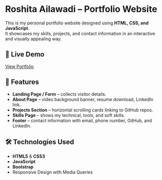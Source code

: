 # Roshita Ailawadi –  Portfolio Website  

This is my personal portfolio website designed  using **HTML, CSS, and JavaScript**.  
It showcases my skills, projects, and contact information in an interactive and visually appealing way.  

## 🚀 Live Demo  
[View Portfolio](https://roshita05.github.io/Roshita-Ailawadi--Portfolio/)  

## 📝 Features  
- **Landing Page / Form** – collects visitor details.  
- **About Page** – video background banner, resume download, LinkedIn link.  
- **Projects Section** – horizontal scrolling cards linking to GitHub repos.  
- **Skills Page** – shows my technical, tools, and soft skills.  
- **Footer** – contact information with email, phone number, GitHub, and LinkedIn.  

## 🛠️ Technologies Used  
- **HTML5** & **CSS3**  
- **JavaScript**  
- **Bootstrap**  
- Responsive Design with Media Queries  

  
